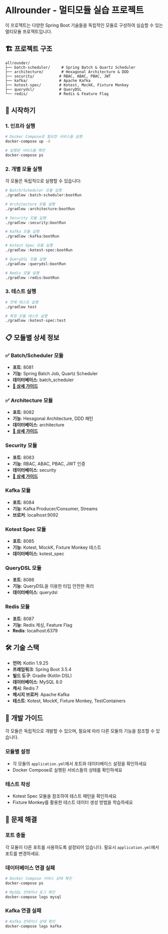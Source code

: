 # Allrounder - 멀티모듈 실습 프로젝트

이 프로젝트는 다양한 Spring Boot 기술들을 독립적인 모듈로 구성하여 실습할 수 있는 멀티모듈 프로젝트입니다.

## 🏗️ 프로젝트 구조

```
allrounder/
├── batch-scheduler/     # Spring Batch & Quartz Scheduler
├── architecture/        # Hexagonal Architecture & DDD
├── security/           # RBAC, ABAC, PBAC, JWT
├── kafka/              # Apache Kafka
├── kotest-spec/        # Kotest, MockK, Fixture Monkey
├── querydsl/           # QueryDSL
└── redis/              # Redis & Feature Flag
```

## 🚀 시작하기

### 1. 인프라 실행

```bash
# Docker Compose로 필요한 서비스들 실행
docker-compose up -d

# 실행된 서비스들 확인
docker-compose ps
```

### 2. 개별 모듈 실행

각 모듈은 독립적으로 실행할 수 있습니다:

```bash
# Batch/Scheduler 모듈 실행
./gradlew :batch-scheduler:bootRun

# Architecture 모듈 실행
./gradlew :architecture:bootRun

# Security 모듈 실행
./gradlew :security:bootRun

# Kafka 모듈 실행
./gradlew :kafka:bootRun

# Kotest Spec 모듈 실행
./gradlew :kotest-spec:bootRun

# QueryDSL 모듈 실행
./gradlew :querydsl:bootRun

# Redis 모듈 실행
./gradlew :redis:bootRun
```

### 3. 테스트 실행

```bash
# 전체 테스트 실행
./gradlew test

# 특정 모듈 테스트 실행
./gradlew :kotest-spec:test
```

## 📋 모듈별 상세 정보

### ✅ Batch/Scheduler 모듈

- **포트**: 8081
- **기능**: Spring Batch Job, Quartz Scheduler
- **데이터베이스**: batch_scheduler
- **[📖 상세 가이드](./batch-scheduler/ReadMe.md)**

### ✅ Architecture 모듈

- **포트**: 8082
- **기능**: Hexagonal Architecture, DDD 패턴
- **데이터베이스**: architecture
- **[📖 상세 가이드](./architecture/ReadMe.md)**

### Security 모듈

- **포트**: 8083
- **기능**: RBAC, ABAC, PBAC, JWT 인증
- **데이터베이스**: security
- **[📖 상세 가이드](./security/ReadMe.md)**

### Kafka 모듈

- **포트**: 8084
- **기능**: Kafka Producer/Consumer, Streams
- **브로커**: localhost:9092

### Kotest Spec 모듈

- **포트**: 8085
- **기능**: Kotest, MockK, Fixture Monkey 테스트
- **데이터베이스**: kotest_spec

### QueryDSL 모듈

- **포트**: 8086
- **기능**: QueryDSL을 이용한 타입 안전한 쿼리
- **데이터베이스**: querydsl

### Redis 모듈

- **포트**: 8087
- **기능**: Redis 캐싱, Feature Flag
- **Redis**: localhost:6379

## 🛠️ 기술 스택

- **언어**: Kotlin 1.9.25
- **프레임워크**: Spring Boot 3.5.4
- **빌드 도구**: Gradle (Kotlin DSL)
- **데이터베이스**: MySQL 8.0
- **캐시**: Redis 7
- **메시지 브로커**: Apache Kafka
- **테스트**: Kotest, MockK, Fixture Monkey, TestContainers

## 📝 개발 가이드

각 모듈은 독립적으로 개발할 수 있으며, 필요에 따라 다른 모듈의 기능을 참조할 수 있습니다.

### 모듈별 설정

- 각 모듈의 `application.yml`에서 포트와 데이터베이스 설정을 확인하세요
- Docker Compose로 실행된 서비스들의 상태를 확인하세요

### 테스트 작성

- Kotest Spec 모듈을 참조하여 테스트 패턴을 확인하세요
- Fixture Monkey를 활용한 테스트 데이터 생성 방법을 학습하세요

## 🔧 문제 해결

### 포트 충돌

각 모듈이 다른 포트를 사용하도록 설정되어 있습니다. 필요시 `application.yml`에서 포트를 변경하세요.

### 데이터베이스 연결 실패

```bash
# Docker Compose 서비스 상태 확인
docker-compose ps

# MySQL 컨테이너 로그 확인
docker-compose logs mysql
```

### Kafka 연결 실패

```bash
# Kafka 컨테이너 상태 확인
docker-compose logs kafka
```
